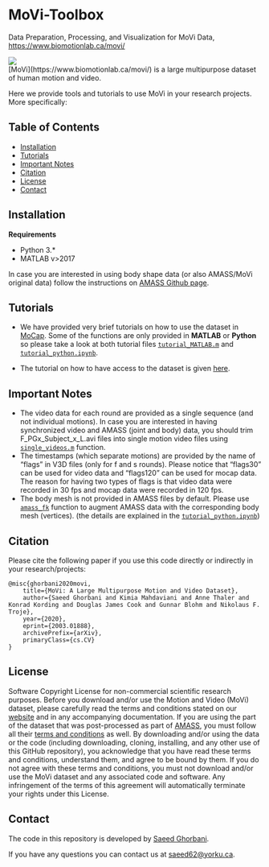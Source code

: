 # MoVi-Toolbox
Data Preparation, Processing, and Visualization for MoVi Data, https://www.biomotionlab.ca/movi/

<body>
<div style="display:block; margin_left:auto; margin_right:auto;">
  <img src="demo.gif" align="middle">
</div>
</body>
[MoVi](https://www.biomotionlab.ca/movi/) is a large multipurpose dataset of human motion and video.

Here we provide tools and tutorials to use MoVi in your research projects. More specifically:

## Table of Contents
  * [Installation](#installation)
  * [Tutorials](#tutorials)
  * [Important Notes](#important-notes)
  * [Citation](#citation)
  * [License](#license)
  * [Contact](#contact)

## Installation
**Requirements**
- Python 3.*
- MATLAB v>2017

In case you are interested in using body shape data (or also AMASS/MoVi original data) follow the instructions on [AMASS Github page](https://github.com/nghorbani/amass).

## Tutorials
- We have provided very brief tutorials on how to use the dataset in [MoCap](/MoCap). Some of the functions are only provided in **MATLAB** or **Python** so please take a look at both tutorial files [`tutorial_MATLAB.m`](MoCap/tutorial_MATLAB.m) and [`tutorial_python.ipynb`](MoCap/tutorial_python.ipynb).

- The tutorial on how to have access to the dataset is given [here](https://www.biomotionlab.ca/Data/Tutorials/DataverseTutorialBMLmovi.pdf).

## Important Notes
- The video data for each round are provided as a single sequence (and not individual motions). In case you are interested in having synchronized video and AMASS (joint and body) data, you should trim F_PGx_Subject_x_L.avi files into single motion video files using [`single_videos.m`](MoCap/single_videos.m) function.
- The timestamps (which separate motions) are provided by the name of “flags” in V3D files (only for f and s rounds). Please notice that “flags30” can be used for video data and “flags120” can be used for mocap data. The reason for having two types of flags is that video data were recorded in 30 fps and mocap data were recorded in 120 fps.
- The body mesh is not provided in AMASS files by default. Please use [`amass_fk`](/MoCap/utils.py) function to augment AMASS data with the corresponding body mesh (vertices). (the details are explained in the [`tutorial_python.ipynb`](MoCap/tutorial_python.ipynb))

## Citation
Please cite the following paper if you use this code directly or indirectly in your research/projects:
```
@misc{ghorbani2020movi,
    title={MoVi: A Large Multipurpose Motion and Video Dataset},
    author={Saeed Ghorbani and Kimia Mahdaviani and Anne Thaler and Konrad Kording and Douglas James Cook and Gunnar Blohm and Nikolaus F. Troje},
    year={2020},
    eprint={2003.01888},
    archivePrefix={arXiv},
    primaryClass={cs.CV}
}
```
## License
Software Copyright License for non-commercial scientific research purposes. Before you download and/or use the Motion and Video (MoVi) dataset, please carefully read the terms and conditions stated on our [website](https://www.biomotionlab.ca/movi/) and in any accompanying documentation. If you are using the part of the dataset that was post-processed as part of [AMASS](https://amass.is.tue.mpg.de/en), you must follow all their [terms and conditions](https://amass.is.tue.mpg.de/license) as well. By downloading and/or using the data or the code (including downloading, cloning, installing, and any other use of this GitHub repository), you acknowledge that you have read these terms and conditions, understand them, and agree to be bound by them. If you do not agree with these terms and conditions, you must not download and/or use the MoVi dataset and any associated code and software. Any infringement of the terms of this agreement will automatically terminate your rights under this License.
 
 ## Contact
The code in this repository is developed by [Saeed Ghorbani](https://www.biomotionlab.ca/saeed-ghorbani/).

If you have any questions you can contact us at [saeed62@yorku.ca](mailto:saeed62@yorku.ca).
